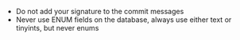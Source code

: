- Do not add your signature to the commit messages
- Never use ENUM fields on the database, always use either text or tinyints, but never enums